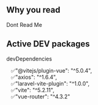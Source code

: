 ## Why you read
<p> Dont Read Me </p>

## Active DEV packages
devDependencies
<ul style="list-style-type: '\2705' ">
<li>"@vitejs/plugin-vue": "^5.0.4",</li>

<li>"axios": "^1.6.4",</li>

<li>"laravel-vite-plugin": "^1.0.0",</li>

<li>"vite": "^5.2.11",</li>

<li>"vue-router": "^4.3.2"</li>
</ul>


